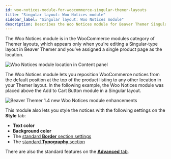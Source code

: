 ```yaml
---
id: woo-notices-module-for-woocommerce-singular-themer-layouts
title: "Singular layout: Woo Notices module"
sidebar_label: "Singular layout: Woo Notices module"
description: Describes the Woo Notices module for Beaver Themer Singular layouts that have the WooCommerce plugin installed.
---
```


The Woo Notices module is in the WooCommerce modules category of Themer layouts, which appears only when you're editing a Singular-type layout in Beaver Themer and you've assigned a single product page as the location.

![Woo Notices module location in Content panel](/img/themer--third-party--woocommerce--singular-woocommerce-notices-module--1.png)

The Woo Notices module lets you reposition WooCommerce notices from the default position at the top of the product listing to any other location in your Themer layout. In the following example, the Woo Notices module was placed above the Add to Cart Button module in a Singular layout.

![Beaver Themer 1.4 new Woo Notices module enhancements](/img/themer--third-party--woocommerce--singular-woocommerce-notices-module--2.png)

This module also lets you style the notices with the following settings on the **Style** tab:

* **Text color**
* **Background color**
* The [standard **Border** section settings](/beaver-builder/styles/effects/borders)
* The [standard **Typography** section](/beaver-builder/styles/typography)

There are also  the standard features on the [**Advanced** tab](/beaver-builder/layouts/advanced-tab).
